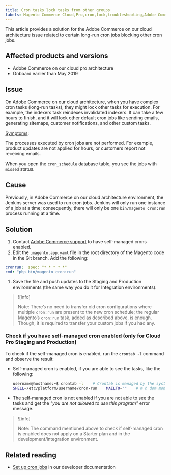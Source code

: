 ```yaml
---
title: Cron tasks lock tasks from other groups
labels: Magento Commerce Cloud,Pro,cron,lock,troubleshooting,Adobe Commerce,cloud architecture
---
```


This article provides a solution for the Adobe Commerce on our cloud architecture issue related to certain long-run cron jobs blocking other cron jobs.

## Affected products and versions

* Adobe Commerce on our cloud pro architecture
* Onboard earlier than May 2019

## Issue

On Adobe Commerce on our cloud architecture, when you have complex cron tasks (long-run tasks), they might lock other tasks for execution. For example, the indexers task reindexes invalidated indexers. It can take a few hours to finish, and it will lock other default cron jobs like sending emails, generating sitemaps, customer notifications, and other custom tasks.

<ins>Symptoms</ins>:

The processes executed by cron jobs are not performed. For example, product updates are not applied for hours, or customers report not receiving emails.

When you open the `cron_schedule` database table, you see the jobs with `missed` status.

## Cause

Previously, in Adobe Commerce on our cloud architecture environment, the Jenkins server was used to run cron jobs. Jenkins will only run one instance of a job at a time; consequently, there will only be one `bin/magento cron:run` process running at a time.

## Solution

1. Contact [Adobe Commerce support](https://support.magento.com/hc/en-us/articles/360019088251) to have self-managed crons enabled.
1. Edit the `.magento.app.yaml` file in the root directory of the Magento code in the Git branch. Add the following:    
  ```yaml    crons:        
  cronrun:  spec: "* * * * *"            
  cmd: "php bin/magento cron:run"    
  ```    
1. Save the file and push updates to the Staging and Production environments (the same way you do it for Integration environments).

>![info]
>
>Note: There’s no need to transfer old cron configurations where multiple `cron:run` are present to the new cron schedule; the regular Magento’s `cron:run` task, added as described above, is enough. Though, it is required to transfer your custom jobs if you had any.

### Check if you have self-managed cron enabled (only for Cloud Pro Staging and Production)

To check if the self-managed cron is enabled, run the `crontab -l` command and observe the result:

* Self-managed cron is enabled, if you are able to see the tasks, like the following:   
    ```bash
    username@hostname:~$ crontab -l    # Crontab is managed by the system, attempts to edit it directly will fail.    
    SHELL=/etc/platform/username/cron-run    MAILTO=""    # m h dom mon dow job_name    * * * * * cronrun    
    ```    
* The self-managed cron is not enabled if you are not able to see the tasks and get the *"you are not allowed to use this program"* error message.

>![info]
>
>Note: The command mentioned above to check if self-managed cron is enabled does not apply on a Starter plan and in the development/integration environment.

## Related reading

* [Set up cron jobs](https://devdocs.magento.com/guides/v2.3/cloud/configure/setup-cron-jobs.html) in our developer documentation

